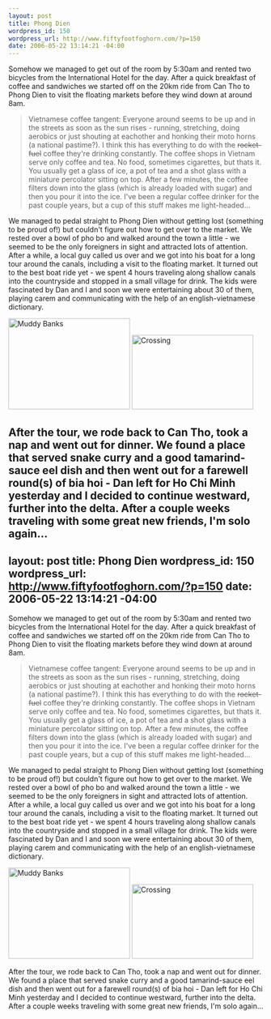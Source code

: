 ```yaml
--- 
layout: post
title: Phong Dien
wordpress_id: 150
wordpress_url: http://www.fiftyfootfoghorn.com/?p=150
date: 2006-05-22 13:14:21 -04:00
---
```

Somehow we managed to get out of the room by 5:30am and rented two bicycles from the International Hotel for the day. After a quick breakfast of coffee and sandwiches we started off on the 20km ride from Can Tho to Phong Dien to visit the floating markets before they wind down at around 8am.

<blockquote>Vietnamese coffee tangent: Everyone around seems to be up and in the streets as soon as the sun rises - running, stretching, doing aerobics or just shouting at eachother and honking their moto horns (a national pastime?). I think this has everything to do with the <s>rocket-fuel</s> coffee they're drinking constantly. The coffee shops in Vietnam serve only coffee and tea. No food, sometimes cigarettes, but thats it. You usually get a glass of ice, a pot of tea and a shot glass with a miniature percolator sitting on top. After a few minutes, the coffee filters down into the glass (which is already loaded with sugar) and then you pour it into the ice. I've been a regular coffee drinker for the past couple years, but a cup of this stuff makes me light-headed...</blockquote>

We managed to pedal straight to Phong Dien without getting lost (something to be proud of!) but couldn't figure out how to get over to the market. We rested over a bowl of pho bo and walked around the town a little - we seemed to be the only foreigners in sight and attracted lots of attention. After a while, a local guy called us over and we got into his boat for a long tour around the canals, including a visit to the floating market. It turned out to the best boat ride yet - we spent 4 hours traveling along shallow canals into the countryside and stopped in a small village for drink. The kids were fascinated by Dan and I and soon we were entertaining about 30 of them, playing carem and communicating with the help of an english-vietnamese dictionary.

<a href="http://flickr.com/photos/fiftyfeet/151060278"><img src="http://static.flickr.com/56/151060278_63ab0042db_m.jpg" width="240" height="180" alt="Muddy Banks" border="0" /></a> <a href="http://flickr.com/photos/fiftyfeet/151058070"><img src="http://static.flickr.com/56/151058070_1d72ecc4fb_m.jpg" width="240" height="147" alt="Crossing" border="0" /></a>

After the tour, we rode back to Can Tho, took a nap and went out for dinner. We found a place that served snake curry and a good tamarind-sauce eel dish and then went out for a farewell round(s) of bia hoi - Dan left for Ho Chi Minh yesterday and I decided to continue westward, further into the delta. After a couple weeks traveling with some great new friends, I'm solo again...
--- 
layout: post
title: Phong Dien
wordpress_id: 150
wordpress_url: http://www.fiftyfootfoghorn.com/?p=150
date: 2006-05-22 13:14:21 -04:00
---
Somehow we managed to get out of the room by 5:30am and rented two bicycles from the International Hotel for the day. After a quick breakfast of coffee and sandwiches we started off on the 20km ride from Can Tho to Phong Dien to visit the floating markets before they wind down at around 8am.

<blockquote>Vietnamese coffee tangent: Everyone around seems to be up and in the streets as soon as the sun rises - running, stretching, doing aerobics or just shouting at eachother and honking their moto horns (a national pastime?). I think this has everything to do with the <s>rocket-fuel</s> coffee they're drinking constantly. The coffee shops in Vietnam serve only coffee and tea. No food, sometimes cigarettes, but thats it. You usually get a glass of ice, a pot of tea and a shot glass with a miniature percolator sitting on top. After a few minutes, the coffee filters down into the glass (which is already loaded with sugar) and then you pour it into the ice. I've been a regular coffee drinker for the past couple years, but a cup of this stuff makes me light-headed...</blockquote>

We managed to pedal straight to Phong Dien without getting lost (something to be proud of!) but couldn't figure out how to get over to the market. We rested over a bowl of pho bo and walked around the town a little - we seemed to be the only foreigners in sight and attracted lots of attention. After a while, a local guy called us over and we got into his boat for a long tour around the canals, including a visit to the floating market. It turned out to the best boat ride yet - we spent 4 hours traveling along shallow canals into the countryside and stopped in a small village for drink. The kids were fascinated by Dan and I and soon we were entertaining about 30 of them, playing carem and communicating with the help of an english-vietnamese dictionary.

<a href="http://flickr.com/photos/fiftyfeet/151060278"><img src="http://static.flickr.com/56/151060278_63ab0042db_m.jpg" width="240" height="180" alt="Muddy Banks" border="0" /></a> <a href="http://flickr.com/photos/fiftyfeet/151058070"><img src="http://static.flickr.com/56/151058070_1d72ecc4fb_m.jpg" width="240" height="147" alt="Crossing" border="0" /></a>

After the tour, we rode back to Can Tho, took a nap and went out for dinner. We found a place that served snake curry and a good tamarind-sauce eel dish and then went out for a farewell round(s) of bia hoi - Dan left for Ho Chi Minh yesterday and I decided to continue westward, further into the delta. After a couple weeks traveling with some great new friends, I'm solo again...

